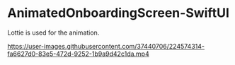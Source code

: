 # AnimatedOnboardingScreen-SwiftUI

Lottie is used for the animation.

https://user-images.githubusercontent.com/37440706/224574314-fa6627d0-83e5-472d-9252-1b9a9d42c1da.mp4

